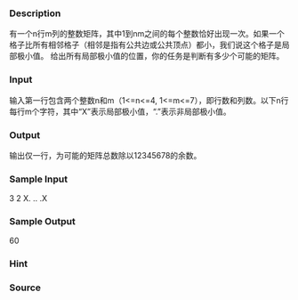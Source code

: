 
### Description
有一个n行m列的整数矩阵，其中1到nm之间的每个整数恰好出现一次。如果一个格子比所有相邻格子（相邻是指有公共边或公共顶点）都小，我们说这个格子是局部极小值。
给出所有局部极小值的位置，你的任务是判断有多少个可能的矩阵。
### Input
输入第一行包含两个整数n和m（1<=n<=4, 1<=m<=7），即行数和列数。以下n行每行m个字符，其中“X”表示局部极小值，“.”表示非局部极小值。
 
### Output
输出仅一行，为可能的矩阵总数除以12345678的余数。
### Sample Input
3 2
X.
..
.X

### Sample Output
60
### Hint

### Source
